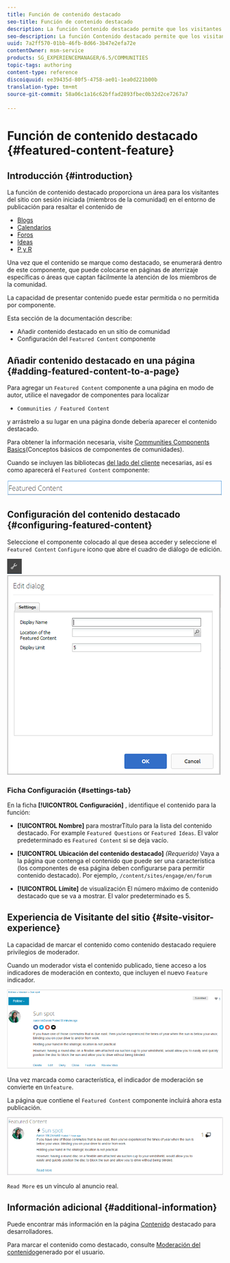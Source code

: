 ```yaml
---
title: Función de contenido destacado
seo-title: Función de contenido destacado
description: La función Contenido destacado permite que los visitantes del sitio con sesión resalten el contenido
seo-description: La función Contenido destacado permite que los visitantes del sitio con sesión resalten el contenido
uuid: 7a2ff570-01bb-46fb-8d66-3b47e2efa72e
contentOwner: msm-service
products: SG_EXPERIENCEMANAGER/6.5/COMMUNITIES
topic-tags: authoring
content-type: reference
discoiquuid: ee39435d-80f5-4758-ae01-1ea0d221b00b
translation-type: tm+mt
source-git-commit: 58a06c1a16c62bffad2893fbec0b32d2ce7267a7

---
```



# Función de contenido destacado {#featured-content-feature}

## Introducción {#introduction}

La función de contenido destacado proporciona un área para los visitantes del sitio con sesión iniciada (miembros de la comunidad) en el entorno de publicación para resaltar el contenido de

* [Blogs](blog-feature.md)
* [Calendarios](calendar.md)
* [Foros](forum.md)
* [Ideas](ideation-feature.md)
* [P y R](working-with-qna.md)

Una vez que el contenido se marque como destacado, se enumerará dentro de este componente, que puede colocarse en páginas de aterrizaje específicas o áreas que captan fácilmente la atención de los miembros de la comunidad.

La capacidad de presentar contenido puede estar permitida o no permitida por componente.

Esta sección de la documentación describe:

* Añadir contenido destacado en un sitio de comunidad
* Configuración del `Featured Content` componente

## Añadir contenido destacado en una página {#adding-featured-content-to-a-page}

Para agregar un `Featured Content` componente a una página en modo de autor, utilice el navegador de componentes para localizar

* `Communities / Featured Content`

y arrástrelo a su lugar en una página donde debería aparecer el contenido destacado.

Para obtener la información necesaria, visite [Communities Components Basics](basics.md)(Conceptos básicos de componentes de comunidades).

Cuando se incluyen las bibliotecas [del lado del cliente](essentials-featured.md#essentials-for-client-side) necesarias, así es como aparecerá el `Featured Content` componente:

![chlimage_1-13](assets/chlimage_1-13.png)

## Configuración del contenido destacado {#configuring-featured-content}

Seleccione el componente colocado al que desea acceder y seleccione el `Featured Content` `Configure` icono que abre el cuadro de diálogo de edición.

![chlimage_1-14](assets/chlimage_1-14.png) ![chlimage_1-15](assets/chlimage_1-15.png)

### Ficha Configuración {#settings-tab}

En la ficha **[!UICONTROL Configuración]** , identifique el contenido para la función:

* **[!UICONTROL Nombre]** para mostrarTítulo para la lista del contenido destacado. For example `Featured Questions` or `Featured Ideas`. El valor predeterminado es `Featured Content` si se deja vacío.

* **[!UICONTROL Ubicación del contenido destacado]**
   *(Requerido)* Vaya a la página que contenga el contenido que puede ser una característica (los componentes de esa página deben configurarse para permitir contenido destacado). Por ejemplo, `/content/sites/engage/en/forum`

* **[!UICONTROL Límite]** de visualización El número máximo de contenido destacado que se va a mostrar. El valor predeterminado es 5.

## Experiencia de Visitante del sitio {#site-visitor-experience}

La capacidad de marcar el contenido como contenido destacado requiere privilegios de moderador.

Cuando un moderador vista el contenido publicado, tiene acceso a los indicadores de moderación en contexto, que incluyen el nuevo `Feature` indicador.

![chlimage_1-16](assets/chlimage_1-16.png)

Una vez marcada como característica, el indicador de moderación se convierte en `Unfeature`.

La página que contiene el `Featured Content` componente incluirá ahora esta publicación.

![chlimage_1-17](assets/chlimage_1-17.png)

`Read More` es un vínculo al anuncio real.

## Información adicional {#additional-information}

Puede encontrar más información en la página [Contenido](essentials-featured.md) destacado para desarrolladores.

Para marcar el contenido como destacado, consulte [Moderación del contenido](moderate-ugc.md)generado por el usuario.
